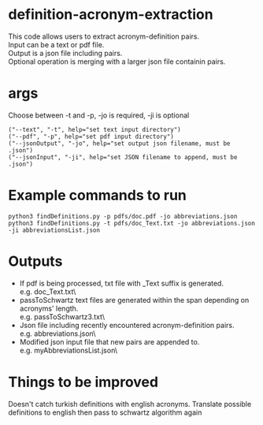 # definition-acronym-extraction
This code allows users to extract acronym-definition pairs.\
Input can be a text or pdf file.\
Output is a json file including pairs.\
Optional operation is merging with a larger json file containin pairs.

# args
Choose between -t and -p, -jo is required, -ji is optional
```
("--text", "-t", help="set text input directory")
("--pdf", "-p", help="set pdf input directory")
("--jsonOutput", "-jo", help="set output json filename, must be .json")
("--jsonInput", "-ji", help="set JSON filename to append, must be .json")
```


# Example commands to run
```
python3 findDefinitions.py -p pdfs/doc.pdf -jo abbreviations.json
python3 findDefinitions.py -t pdfs/doc_Text.txt -jo abbreviations.json -ji abbreviationsList.json
```

# Outputs
- If pdf is being processed, txt file with \_Text suffix is generated.\
e.g. doc_Text.txt\
- passToSchwartz text files are generated within the span depending on acronyms' length.\
e.g. passToSchwartz3.txt\
- Json file including recently encountered acronym-definition pairs.\
e.g. abbreviations.json\
- Modified json input file that new pairs are appended to. \
e.g. myAbbreviationsList.json\


# Things to be improved
Doesn't catch turkish definitions with english acronyms. Translate possible definitions to english then pass to schwartz algorithm again

